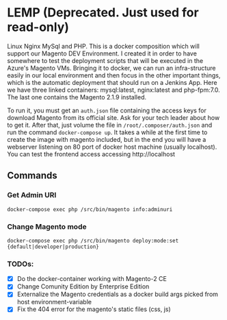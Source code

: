 # LEMP (Deprecated. Just used for read-only)

Linux Nginx MySql and PHP. This is a docker composition which will support our Magento DEV Environment. I created it in order to have somewhere to test the deployment scripts that will be executed in the Azure's Magento VMs. Bringing it to docker, we can run an infra-structure easily in our local environment and then focus in the other important things, which is the automatic deployment that should run on a Jenkins App. Here we have three linked containers: mysql:latest, nginx:latest and php-fpm:7.0. The last one contains the Magento 2.1.9 installed. 

To run it, you must get an `auth.json` file containing the access keys for download Magento from its official site. Ask for your tech leader about how to get it. After that, just volume the file in `/root/.composer/auth.json` and run the command `docker-compose up`. It takes a while at the first time to create the image with magento included, but in the end you will have a webserver listening on 80 port of docker host machine (usually localhost). You can test the frontend access accessing http://localhost

## Commands
### Get Admin URI
```
docker-compose exec php /src/bin/magento info:adminuri
```
### Change Magento mode
```
docker-compose exec php /src/bin/magento deploy:mode:set {default|developer|production}
```

### TODOs:
- [x] Do the docker-container working with Magento-2 CE
- [x] Change Comunity Edition by Enterprise Edition 
- [x] Externalize the Magento credentials as a docker build args picked from host environment-variable
- [x] Fix the 404 error for the magento's static files (css, js)
